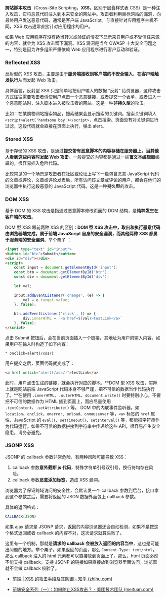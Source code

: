 **跨站脚本攻击**（Cross-Site Scripting，**XSS**，区别于层叠样式表 CSS）是一种注入攻击，它将恶意代码注入到本来安全的网站中。攻击者利用目标网站的漏洞，向最终用户发送恶意代码，通常是客户端 JavaScript。与直接针对应用程序主机不同，XSS 攻击通常直接针对应用程序的用户。

如果 Web 应用程序在没有适当转义或验证的情况下显示来自用户或不受信任来源的内容，就会为 XSS 攻击留下漏洞。XSS 漏洞是当今 OWASP 十大安全问题之一，特别是因为许多组织严重依赖 Web 应用程序进行客户互动和验证。

### **Reflected XSS**

反射型的 XSS 攻击，主要是由于**服务端接收到客户端的不安全输入**，**在客户端触发执行**从而发起 Web 攻击。

具体而言，反射型 XSS 只是简单地把用户输入的数据 “反射” 给浏览器，这种攻击方式往往需要攻击者诱使用户点击一个恶意链接，或者提交一个表单，或者进入一个恶意网站时，注入脚本进入被攻击者的网站。这是一种**非持久型**的攻击。

比如：在某购物网站搜索物品，搜索结果会显示搜索的关键词。搜索关键词填入`<script>alert('handsome boy')</script>`，点击搜索。页面没有对关键词进行过滤，这段代码就会直接在页面上执行，弹出 alert。

### **Stored XSS**

基于存储的 XSS 攻击，是通过**提交带有恶意脚本的内容存储在服务器上**，**当其他人看到这些内容时发起 Web 攻击**。一般提交的内容都是通过一些**富文本编辑器**编辑的，很容易插入危险代码。

比较常见的一个场景是攻击者在社区或论坛上写下一篇包含恶意 JavaScript 代码的文章或评论，文章或评论发表后，所有访问该文章或评论的用户，都会在他们的浏览器中执行这段恶意的 JavaScript 代码。这是一种**持久型**的攻击。

### **DOM XSS**

基于 DOM 的 XSS 攻击是指通过恶意脚本修改页面的 DOM 结构，是**纯粹发生在客户端的攻击**。

DOM 型 XSS 跟前两种 XSS 的区别：**DOM 型 XSS 攻击中，取出和执行恶意代码由浏览器端完成，属于前端 JavaScript 自身的安全漏洞，而其他两种 XSS 都属于服务端的安全漏洞**。举个栗子 ：

```html
<input type="text" id="input">
<button id="btn">Submit</button>
<div id="div"></div>
<script>
    const input = document.getElementById('input');
    const btn = document.getElementById('btn');
    const div = document.getElementById('div');
 
    let val;
    
    input.addEventListener('change', (e) => {
        val = e.target.value;
    }, false);
 
    btn.addEventListener('click', () => {
        div.innerHTML = `<a href=${val}>testLink</a>`
    }, false);
</script>
```

点击 Submit 按钮后，会在当前页面插入一个链接，其地址为用户的输入内容。如果用户在输入时构造了如下内容：

```text
" onclick=alert(/xss/)
```

用户提交之后，页面代码就变成了：

```html
<a href onlick="alert(/xss/)">testLink</a>
```

此时，用户点击生成的链接，就会执行对应的脚本。**DOM 型 XSS 攻击，实际上就是网站前端 JavaScript 代码本身不够严谨，把不可信的数据当作代码执行了。**在使用 `.innerHTML`、`.outerHTML`、`document.write()` 时要特别小心，不要把不可信的数据作为 HTML 插到页面上，而应尽量使用 `.textContent`、`.setAttribute()` 等。
DOM 中的内联事件监听器，如 `location`、`onclick`、`onerror`、`onload`、`onmouseover` 等，`<a>` 标签的 `href` 属性，JavaScript 的 `eval()`、`setTimeout()`、`setInterval()` 等，都能把字符串作为代码运行。如果不可信的数据拼接到字符串中传递给这些 API，很容易产生安全隐患，请务必避免。

### JSONP XSS

JSONP 的 callback 参数非常危险，有两种风险可能导致 XSS：

1. callback 参数**意外截断 js 代码**，特殊字符单引号双引号，换行符均存在风险。
2. callback 参数**恶意添加标签**，造成 XSS 漏洞。

浏览器为了保证跨域访问的安全性，会默认发一个 callback 参数到后台，接口拿到这个参数之后，需要将返回的 JSON 数据外面包上 callback 参数。

具体的返回格式：

```js
CALLBACK(JSON)
```

如果 ajax 请求是 JSONP 请求，返回的内容浏览器还会自动检测，如果不是按这个格式返回或者 callback 的内容不对，这次请求就算失败了。

这里有一个机制，那就是**请求的 callback 会被放入返回的内容当中**，这也是可能出问题的地方。举个栗子，如果返回的页面，那么 `Content-Type: text/html`，那么 callback 注入的 html 元素都可以直接放到页面上了。那么，html 页面必然不能支持 callback。支持 JSONP 的链接如果直接放到浏览器里面访问，浏览器就不会做 callback 校验了。





+ [前端 | XSS 的攻击手段及其防御 - 知乎 (zhihu.com)](https://zhuanlan.zhihu.com/p/61773197)

+ [前端安全系列（一）：如何防止XSS攻击？ - 美团技术团队 (meituan.com)](https://tech.meituan.com/2018/09/27/fe-security.html)